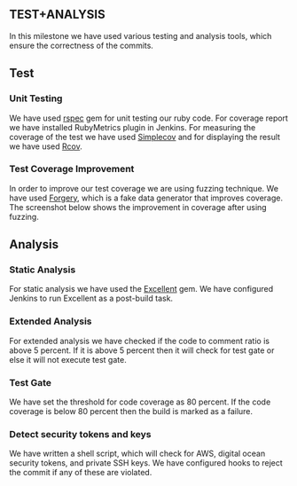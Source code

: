 ## TEST+ANALYSIS

In this milestone we have used various testing and analysis tools, which ensure the correctness of the commits.

## Test

 ### Unit Testing
We have used [rspec](http://rspec.info) gem for unit testing our ruby code. For coverage report we have installed RubyMetrics plugin in Jenkins. For measuring the coverage of the test we have used [Simplecov](https://rubygems.org/gems/simplecov/versions/0.10.0) and for displaying the result we have used [Rcov](https://rubygems.org/gems/rcov/versions/1.0.0).

### Test Coverage Improvement
In order to improve our test coverage we are using fuzzing technique. We have used  [Forgery](https://github.com/sevenwire/forgery), which is a fake data generator that improves coverage.
The screenshot below shows the improvement in coverage after using fuzzing.

## Analysis

### Static Analysis
For static analysis we have used the [Excellent](https://rubygems.org/gems/excellent) gem. We have configured Jenkins to run Excellent as a post-build task.

### Extended Analysis
For extended analysis we have checked if the code to comment ratio is above 5 percent. If it is above 5 percent then it will check for test gate or else it will not execute test gate.

### Test Gate
We have set the threshold for code coverage as 80 percent. If the code coverage is below 80 percent then the build is marked as a failure.

### Detect security tokens and keys
We have written a shell script, which will check for AWS, digital ocean security tokens, and private SSH keys. We have configured hooks to reject the commit if any of these are violated.
